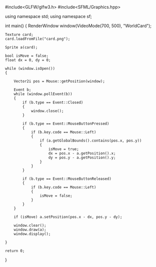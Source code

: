 #include<GLFW/glfw3.h>
#include<SFML/Graphics.hpp>

using namespace std;
using namespace sf;

int main()
{
    RenderWindow window(VideoMode(700, 500), "WorldCard");

    Texture card;
    card.loadFromFile("card.png");

    Sprite a(card);

    bool isMove = false;
    float dx = 0, dy = 0;

    while (window.isOpen())
    {

        Vector2i pos = Mouse::getPosition(window);

        Event b;
        while (window.pollEvent(b))
        {
            if (b.type == Event::Closed)
            {
                window.close();
            }

            if (b.type == Event::MouseButtonPressed)
            {
                if (b.key.code == Mouse::Left)
                {
                    if (a.getGlobalBounds().contains(pos.x, pos.y))
                    {
                        isMove = true;
                        dx = pos.x - a.getPosition().x;
                        dy = pos.y - a.getPosition().y;
                    }
                }
            }

            if (b.type == Event::MouseButtonReleased)
            {
                if (b.key.code == Mouse::Left)
                {
                    isMove = false;
                }
            }
        }

        if (isMove) a.setPosition(pos.x - dx, pos.y - dy);

        window.clear();
        window.draw(a);
        window.display();

    }

    return 0;
}
